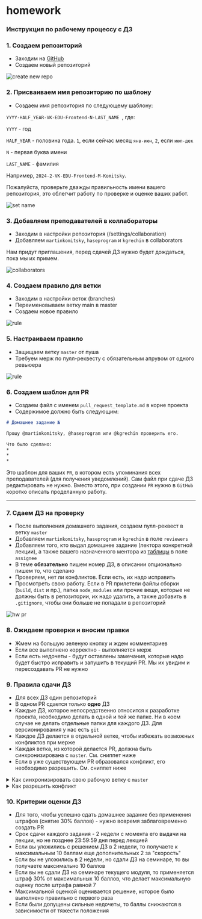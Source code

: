 # homework

### Инструкция по рабочему процессу с ДЗ

### 1. Создаем репозиторий
* Заходим на [GitHub](https://github.com/)
* Создаем новый репозиторий

![create new repo](images/1.png)

### 2. Присваиваем имя репозиторию по шаблону
* Создаем имя репозитория по следующему шаблону:

`YYYY-HALF_YEAR-VK-EDU-Frontend-N-LAST_NAME `, где:

`YYYY` - год

`HALF_YEAR` - половина года. `1`, если сейчас месяц  `янв-июн`, `2`, если `июл-дек`

`N` - первая буква имени

`LAST_NAME` - фамилия

Например, `2024-2-VK-EDU-Frontend-M-Komitsky`.

Пожалуйста, проверьте дважды правильность имени вашего репозитория, это облегчит работу по проверке и оценке ваших работ.

![set name](images/2.png)

### 3. Добавляем преподавателей в коллабораторы
 * Заходим в настройки репозитория (/settings/collaboration)
 * Добавляем `martinkomitsky`, `haseprogram` и `kgrechin` в collaborators

 Нам придут приглашения, перед сдачей ДЗ нужно будет дождаться, пока мы их примем.

![collaborators](images/3.png)

### 4. Создаем правило для ветки
* Заходим в настройки веток (branches)
* Переименовываем ветку main в master
* Создаем новое правило

![rule](images/4.png)

### 5. Настраиваем правило
* Защищаем ветку `master` от пуша
* Требуем мерж по пулл-реквесту с обязательным апрувом от одного ревьюера

![rule](images/5.png)

### 6. Создаем шаблон для PR
* Создаем файл с именем `pull_request_template.md` в корне проекта
* Содержимое должно быть следующим:
```md
# Домашнее задание №

Прошу @martinkomitsky, @haseprogram или @kgrechin проверить его.

Что было сделано:
*
*
*

```

Это шаблон для ваших `PR`, в котором есть упоминания всех преподавателей (для получения уведомлений). Сам файл при сдаче ДЗ редактировать не нужно. Вместо этого, при создании `PR` нужно в `GitHub` коротко описать проделанную работу.

___

### 7. Сдаем ДЗ на проверку
* После выполнения домашнего задания, создаем пулл-реквест в ветку `master`
* Добавляем `martinkomitsky`, `haseprogram` и `kgrechin` в поле `reviewers`
* Добавляем того, кто выдал домашнее задание (лектора конкретной лекции), a также вашего назначенного ментора из [таблицы](https://docs.google.com/spreadsheets/d/1z4i3buEEUxLCxvzkZVukBerH4Y2j66O9HC5SPYY2DkE/edit?gid=0#gid=0) в поле `assignee`
* В теме **обязательно** пишем номер ДЗ, в описании опционально пишем то, что сделано
* Проверяем, нет ли конфликтов. Если есть, их надо исправить
* Просмотреть свою работу. Если в PR прилетели файлы сборки (`build`, `dist` и пр.), папка `node_modules` или прочие вещи, которые не должны быть в репозитории, их надо удалить, а также добавить в `.gitignore`, чтобы они больше не попадали в репозиторий

![hw pr](images/7.png)

### 8. Ожидаем проверки и вносим правки
 * Жмем на большую зеленую кнопку и ждем комментариев
 * Если все выполнено корректно - выполняется мерж
 * Если есть недочеты - будут оставлены замечания, которые надо будет быстро исправить и запушить в текущий PR. Мы их увидим и пересоздавать PR не нужно

### 9. Правила сдачи ДЗ
* Для всех ДЗ один репозиторий
* В одном PR сдается только **одно** ДЗ
* Каждые ДЗ, которое непосредственно относится к разработке проекта, необходимо делать в одной и той же папке. Ни в коем случае не делать отдельные папки для каждого ДЗ. Для версионирования у нас есть `git`
* Каждое ДЗ делается в отдельной ветке, чтобы избежать возможных конфликтов при мерже
* Каждая ветка, из которой делается PR, должна быть синхронизирована с `master`. См. сниппет ниже
* Если в уже существующем PR образовался конфликт, его необходимо разрешить. См. сниппет ниже

<details>
  <summary>Как синхронизировать свою рабочую ветку с <code>master</code></summary>
  <pre><code># Находясь в своей рабочей ветке
git pull origin master
# Если есть конфликты, их необходимо разрешить, потом выполнить `git commit` без каких-либо параметров
git push origin HEAD</code></pre>
</details>

<details>
  <summary>Как разрешить конфликт</summary>
  <ul>
    <li>https://docs.github.com/en/pull-requests/collaborating-with-pull-requests/addressing-merge-conflicts/resolving-a-merge-conflict-using-the-command-line</li>
    <li>https://www.simplilearn.com/tutorials/git-tutorial/merge-conflicts-in-git</li>
    <li>https://blog.knoldus.com/how-to-resolve-merge-conflicts-in-git-pull-request-pr/</li>
  </ul>
</details>



### 10. Критерии оценки ДЗ
* Для того, чтобы успешно сдать домашнее задание без применения штрафов (снятие 30% баллов) - нужно вовремя заблаговременно создать PR
* Срок сдачи каждого задания - 2 недели с момента его выдачи на лекции, но не позднее 23:59:59 дня перед лекцией
* Если вы уложились с решением ДЗ в 2 недели, то получаете к максимальным 10 баллам еще дополнительных 2 за "скорость"
* Если вы не уложились в 2 недели, но сдали ДЗ на семинаре, то вы получаете максимально 10 баллов
* Если вы не сдали ДЗ на семинаре текущего модуля, то применяется штраф 30% от максимальных 10 баллов, что делает максимальную оценку после штрафа равной 7
* Максимальной оценкой оценивается решение, которое было выполнено правильно с первого раза
* Если были допущены сильные недочеты, то баллы снижаются в зависимости от тяжести положения
